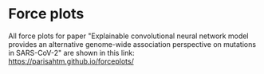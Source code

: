 # Force plots
All force plots for paper "Explainable convolutional neural network model provides an alternative genome-wide association perspective on mutations in SARS-CoV-2" are shown in this link: https://parisahtm.github.io/forceplots/
